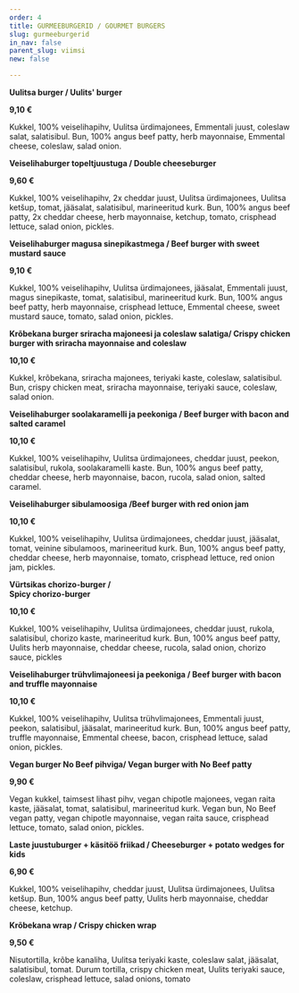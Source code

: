 ```yaml
---
order: 4
title: GURMEEBURGERID / GOURMET BURGERS
slug: gurmeeburgerid
in_nav: false
parent_slug: viimsi
new: false

---
```

**Uulitsa burger / Uulits' burger**

**9,10 €**

<span class="koostis"> Kukkel, 100% veiselihapihv, Uulitsa ürdimajonees, Emmentali juust, coleslaw salat, salatisibul. Bun, 100% angus beef patty, herb mayonnaise, Emmental cheese, coleslaw, salad onion.

**Veiselihaburger topeltjuustuga / Double cheeseburger**

**9,60 €**

<span class="koostis"> Kukkel, 100% veiselihapihv, 2x cheddar juust, Uulitsa ürdimajonees, Uulitsa ketšup, tomat, jääsalat, salatisibul, marineeritud kurk. Bun, 100% angus beef patty, 2x cheddar cheese, herb mayonnaise, ketchup, tomato, crisphead lettuce, salad onion, pickles.

**Veiselihaburger magusa sinepikastmega / Beef burger with sweet mustard sauce**

**9,10 €**

<span class="koostis"> Kukkel, 100% veiselihapihv, Uulitsa ürdimajonees, jääsalat, Emmentali juust, magus sinepikaste, tomat, salatisibul, marineeritud kurk. Bun, 100% angus beef patty, herb mayonnaise, crisphead lettuce, Emmental cheese, sweet mustard sauce, tomato, salad onion, pickles.

<span class="spicy"></span>**Krõbekana burger sriracha majoneesi ja coleslaw salatiga/ Crispy chicken burger with sriracha mayonnaise and coleslaw**

**10,10 €**

<span class="koostis"> Kukkel, krõbekana, sriracha majonees, teriyaki kaste, coleslaw, salatisibul. Bun, crispy chicken meat, sriracha mayonnaise, teriyaki sauce, coleslaw, salad onion.

<span class="spicy"></span>

**Veiselihaburger soolakaramelli ja peekoniga / Beef burger with bacon and salted caramel**

**10,10 €**

<span class="koostis"> Kukkel, 100% veiselihapihv, Uulitsa ürdimajonees, cheddar juust, peekon, salatisibul, rukola, soolakaramelli kaste. Bun, 100% angus beef patty, cheddar cheese, herb mayonnaise, bacon, rucola, salad onion, salted caramel.

**Veiselihaburger sibulamoosiga /Beef burger with red onion jam**

**10,10 €**

<span class="koostis"> Kukkel, 100% veiselihapihv, Uulitsa ürdimajonees, cheddar juust, jääsalat, tomat, veinine sibulamoos, marineeritud kurk. Bun, 100% angus beef patty,  cheddar cheese, herb mayonnaise, tomato, crisphead lettuce, red onion jam, pickles.

<span class="spicy"></span> **Vürtsikas chorizo-burger /  
Spicy chorizo-burger**

**10,10 €**

<span class="koostis">Kukkel, 100% veiselihapihv, Uulitsa ürdimajonees, cheddar juust, rukola, salatisibul, chorizo kaste, marineeritud kurk. Bun, 100% angus beef patty, Uulits herb mayonnaise, cheddar cheese, rucola, salad onion, chorizo sauce, pickles</span>

**Veiselihaburger trühvlimajoneesi ja peekoniga / Beef burger with bacon and truffle mayonnaise**

**10,10 €**

<span class="koostis"> Kukkel, 100% veiselihapihv, Uulitsa trühvlimajonees, Emmentali juust, peekon, salatisibul, jääsalat, marineeritud kurk. Bun, 100% angus beef patty, truffle mayonnaise, Emmental cheese, bacon, crisphead lettuce, salad onion, pickles.

**Vegan burger No Beef pihviga/ Vegan burger with No Beef patty**

**9,90 €**

<span class="koostis"> Vegan kukkel, taimsest lihast pihv, vegan chipotle majonees, vegan raita kaste, jääsalat, tomat, salatisibul, marineeritud kurk. Vegan bun, No Beef vegan patty, vegan chipotle mayonnaise, vegan raita sauce, crisphead lettuce, tomato, salad onion, pickles.

> <span class="vege"></span><span class="vegan">

**Laste juustuburger + käsitöö friikad / Cheeseburger + potato wedges for kids**

**6,90 €**

<span class="koostis"> Kukkel, 100% veiselihapihv, cheddar juust, Uulitsa ürdimajonees, Uulitsa ketšup. Bun, 100% angus beef patty, Uulits herb mayonnaise, cheddar cheese, ketchup.

<span class="spicy"></span> **Krõbekana wrap / Crispy chicken wrap**

**9,50 €**

<span class="koostis">Nisutortilla, krõbe kanaliha, Uulitsa teriyaki kaste, coleslaw salat, jääsalat, salatisibul, tomat. Durum tortilla, crispy chicken meat, Uulits teriyaki sauce, coleslaw, crisphead lettuce, salad onions, tomato</span>